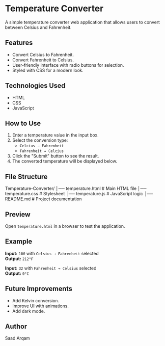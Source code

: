 # Temperature Converter

A simple temperature converter web application that allows users to convert between Celsius and Fahrenheit.

## Features
- Convert Celsius to Fahrenheit.
- Convert Fahrenheit to Celsius.
- User-friendly interface with radio buttons for selection.
- Styled with CSS for a modern look.

## Technologies Used
- HTML
- CSS
- JavaScript

## How to Use
1. Enter a temperature value in the input box.
2. Select the conversion type:
   - `Celcius → Fahrenheit`
   - `Fahrenheit → Celcius`
3. Click the "Submit" button to see the result.
4. The converted temperature will be displayed below.

## File Structure
Temperature-Converter/
│── temperature.html # Main HTML file
│── temperature.css # Stylesheet
│── temperature.js # JavaScript logic
│── README.md # Project documentation



## Preview
Open `temperature.html` in a browser to test the application.

## Example
**Input:** `100` with `Celsius → Fahrenheit` selected  
**Output:** `212°F`

**Input:** `32` with `Fahrenheit → Celsius` selected  
**Output:** `0°C`

## Future Improvements
- Add Kelvin conversion.
- Improve UI with animations.
- Add dark mode.

## Author
Saad Arqam

